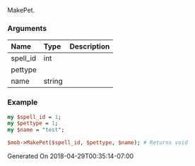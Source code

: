 MakePet.
### Arguments
**Name**|**Type**|**Description**
:---|:---|:---
spell_id|int|
pettype||
name|string|

### Example

```perl
my $spell_id = 1;
my $pettype = 1;
my $name = "test";

$mob->MakePet($spell_id, $pettype, $name); # Returns void
```


Generated On 2018-04-29T00:35:14-07:00